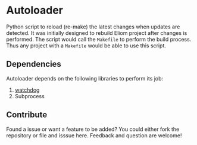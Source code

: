 Autoloader
==========

Python script to reload (re-make) the latest changes when updates are detected.
It was initially designed to rebuild Eliom project after changes is performed.
The script would call the `Makefile` to perform the build process. 
Thus any project with a `Makefile` would be able to use this script.

Dependencies
------------

Autoloader depends on the following libraries to perform its job:

1. [watchdog](http://pythonhosted.org/watchdog/)
2. Subprocess

Contribute
----------

Found a issue or want a feature to be added? 
You could either fork the repository or file and isssue here.
Feedback and question are welcome!

